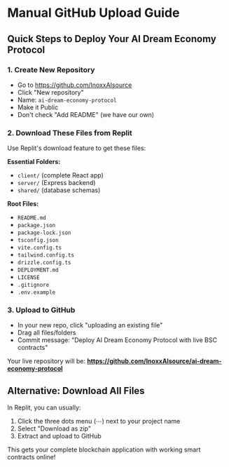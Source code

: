 # Manual GitHub Upload Guide

## Quick Steps to Deploy Your AI Dream Economy Protocol

### 1. Create New Repository
- Go to https://github.com/InoxxAIsource
- Click "New repository" 
- Name: `ai-dream-economy-protocol`
- Make it Public
- Don't check "Add README" (we have our own)

### 2. Download These Files from Replit
Use Replit's download feature to get these files:

**Essential Folders:**
- `client/` (complete React app)
- `server/` (Express backend) 
- `shared/` (database schemas)

**Root Files:**
- `README.md`
- `package.json`
- `package-lock.json`
- `tsconfig.json`
- `vite.config.ts`
- `tailwind.config.ts`
- `drizzle.config.ts`
- `DEPLOYMENT.md`
- `LICENSE`
- `.gitignore`
- `.env.example`

### 3. Upload to GitHub
- In your new repo, click "uploading an existing file"
- Drag all files/folders
- Commit message: "Deploy AI Dream Economy Protocol with live BSC contracts"

Your live repository will be:
**https://github.com/InoxxAIsource/ai-dream-economy-protocol**

## Alternative: Download All Files
In Replit, you can usually:
1. Click the three dots menu (⋯) next to your project name
2. Select "Download as zip"
3. Extract and upload to GitHub

This gets your complete blockchain application with working smart contracts online!
